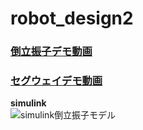 # robot_design2
### [倒立振子デモ動画](https://youtu.be/y7OstwfR0Zk)
### [セグウェイデモ動画](https://youtu.be/qjuO5qiH8Oc)

**simulink**   
![simulink倒立振子モデル](https://user-images.githubusercontent.com/92899820/182033448-9d3478fd-e214-4e8e-bdbd-927bff348774.png)
